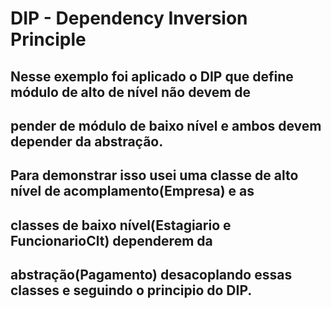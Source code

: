 # DIP - Dependency Inversion Principle
## Nesse exemplo foi aplicado o DIP que define módulo de alto de nível não devem de
## pender de módulo de baixo nível e ambos devem depender da abstração.
## Para demonstrar isso usei uma classe de alto nível de acomplamento(Empresa) e as
## classes de baixo nível(Estagiario e FuncionarioClt) dependerem da 
## abstração(Pagamento) desacoplando essas classes e seguindo o principio do DIP.
